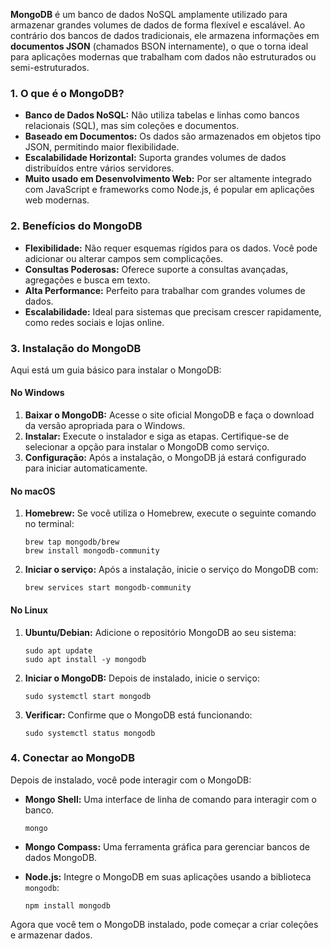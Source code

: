 **MongoDB** é um banco de dados NoSQL amplamente utilizado para armazenar grandes volumes de dados de forma flexível e escalável. Ao contrário dos bancos de dados tradicionais, ele armazena informações em **documentos JSON** (chamados BSON internamente), o que o torna ideal para aplicações modernas que trabalham com dados não estruturados ou semi-estruturados.
### **1. O que é o MongoDB?**

- **Banco de Dados NoSQL:** Não utiliza tabelas e linhas como bancos relacionais (SQL), mas sim coleções e documentos.
- **Baseado em Documentos:** Os dados são armazenados em objetos tipo JSON, permitindo maior flexibilidade.
- **Escalabilidade Horizontal:** Suporta grandes volumes de dados distribuídos entre vários servidores.
- **Muito usado em Desenvolvimento Web:** Por ser altamente integrado com JavaScript e frameworks como Node.js, é popular em aplicações web modernas.

### **2. Benefícios do MongoDB**

- **Flexibilidade:** Não requer esquemas rígidos para os dados. Você pode adicionar ou alterar campos sem complicações.
- **Consultas Poderosas:** Oferece suporte a consultas avançadas, agregações e busca em texto.
- **Alta Performance:** Perfeito para trabalhar com grandes volumes de dados.
- **Escalabilidade:** Ideal para sistemas que precisam crescer rapidamente, como redes sociais e lojas online.

### **3. Instalação do MongoDB**
Aqui está um guia básico para instalar o MongoDB:
#### **No Windows**

1. **Baixar o MongoDB:** Acesse o site oficial MongoDB e faça o download da versão apropriada para o Windows.
2. **Instalar:** Execute o instalador e siga as etapas. Certifique-se de selecionar a opção para instalar o MongoDB como serviço.
3. **Configuração:** Após a instalação, o MongoDB já estará configurado para iniciar automaticamente.
#### **No macOS**

1. **Homebrew:** Se você utiliza o Homebrew, execute o seguinte comando no terminal:

    ```
    brew tap mongodb/brew
    brew install mongodb-community
    ```

2. **Iniciar o serviço:** Após a instalação, inicie o serviço do MongoDB com:

    ```
    brew services start mongodb-community
    ```

#### **No Linux**

1. **Ubuntu/Debian:** Adicione o repositório MongoDB ao seu sistema:

    ```
    sudo apt update
    sudo apt install -y mongodb
    ```

2. **Iniciar o MongoDB:** Depois de instalado, inicie o serviço:

    ```
    sudo systemctl start mongodb
    ```

3. **Verificar:** Confirme que o MongoDB está funcionando:

    ```
    sudo systemctl status mongodb
    ```

### **4. Conectar ao MongoDB**

Depois de instalado, você pode interagir com o MongoDB:
- **Mongo Shell:** Uma interface de linha de comando para interagir com o banco.

    ```
    mongo
    ```

- **Mongo Compass:** Uma ferramenta gráfica para gerenciar bancos de dados MongoDB.
- **Node.js:** Integre o MongoDB em suas aplicações usando a biblioteca `mongodb`:

    ```
    npm install mongodb
    ```

Agora que você tem o MongoDB instalado, pode começar a criar coleções e armazenar dados.


